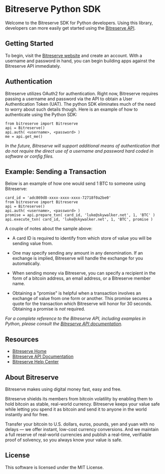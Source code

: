 # Bitreserve Python SDK

Welcome to the Bitreserve SDK for Python developers. Using this library, developers can more easily 
get started using the [Bitreserve API](http://developers.bitreserve.org/v1/). 

## Getting Started

To begin, visit the [Bitreserve website](http://bitreserve.org/) and create an account. With a 
username and password in hand, you can begin building apps against the Bitreserve API immediately. 

## Authentication

Bitreserve utilizes OAuth2 for authentication. Right now, Bitreserve requires passing a username 
and password via the API to obtain a User Authentication Token (UAT). The python SDK eliminates much
of the need to worry about such details though. Here is an example of how to authenticate using 
the Python SDK:

    from bitreserve import Bitreserve
    api = Bitreserve()
    api.auth( <username>, <password> )
    me = api.get_me()

*In the future, Bitreserve will support additional means of authentication that do not require the 
direct use of a username and password hard coded in software or config files.*

## Example: Sending a Transaction

Below is an example of how one would send 1 BTC to someone using Bitreserve:

    card_id = 'adc869d8-xxxx-xxxx-xxxx-72718f0a2be0'
    from bitreserve import Bitreserve
    api = Bitreserve()
    api.auth( <username>, <password> )
    promise = api.prepare_txn( card_id, 'luke@skywalker.net', 1, 'BTC' )
    api.execute_txn( card_id, 'luke@skywalker.net', 1, 'BTC', promise )

A couple of notes about the sample above:

* A card ID is required to identify from which store of value you will be sending value from.

* One may specify sending any amount in any denomination. If an exchange is implied, Bitreserve
  will handle the exchange for you automatically.

* When sending money via Bitreserve, you can specify a recipient in the form of a bitcoin address,
  an email address, or a Bitreserve member name.

* Obtaining a "promise" is helpful when a transaction involves an exchange of value from one form
  or another. This promise secures a quote for the transaction which Bitreserve will honor for 30
  seconds. Obtaining a promise is *not* required.

*For a complete reference to the Bitreserve API, including examples in Python, please consult 
the [Bitreserve API documentation](http://developers.bitreserve.org/).*

## Resources

* [Bitreserve Home](http://bitreserve.org/)
* [Bitreserve API Documentation](http://developers.bitreserve.org/)
* [Bitreserve Help Center](http://support.bitreserve.org/)      

## About Bitreserve

Bitreserve makes using digital money fast, easy and free.

Bitreserve shields its members from bitcoin volatility by enabling them to hold bitcoin as stable, 
real-world currency. Bitreserve keeps your value safe while letting you spend it as bitcoin and send 
it to anyone in the world instantly and for free.

Transfer your bitcoin to U.S. dollars, euros, pounds, yen and yuan with no delays — we offer instant, 
low-cost currency conversions. And we maintain a full reserve of real-world currencies and publish a 
real-time, verifiable proof of solvency, so you always know your value is safe.

## License

This software is licensed under the MIT License. 